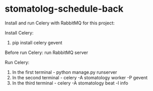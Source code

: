 # stomatolog-schedule-back

Install and run Celery with RabbitMQ for this project:

Install Celery:
1. pip install celery gevent 

Before run Celery:
  run RabbitMQ server
  
Run Celery:
1. In the first terminal - python manage.py runserver
2. In the second terminal - celery -A stomatology worker -P gevent
3. In the third terminal - celery -A stomatology beat -l info
